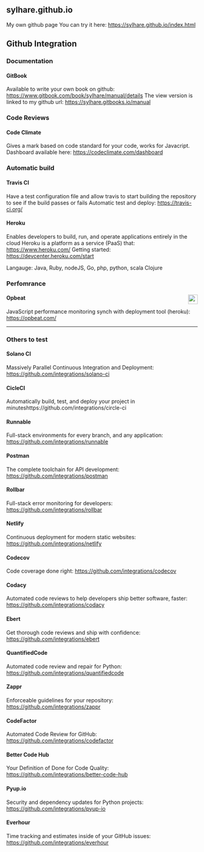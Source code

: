 ## sylhare.github.io
My own github page
You can try it here: https://sylhare.github.io/index.html

## Github Integration

### Documentation
#### GitBook
Available to write your own book on github: https://www.gitbook.com/book/sylhare/manual/details
The view version is linked to my github url: https://sylhare.gitbooks.io/manual

### Code Reviews
#### Code Climate
Gives a mark based on code standard for your code, works for Javacript.
Dashboard available here: https://codeclimate.com/dashboard

### Automatic build
#### Travis CI
Have a test configuration file and allow travis to start building the repository to see if the build passes or fails
Automatic test and deploy: https://travis-ci.org/

#### Heroku
Enables developers to build, run, and operate applications entirely in the cloud
Heroku is a platform as a service (PaaS) that: https://www.heroku.com/
Getting started: https://devcenter.heroku.com/start 

Langauge: Java, Ruby, nodeJS, Go, php, python, scala Clojure

### Perfomrance
#### Opbeat <a href="https://opbeat.com" title="Opbeat"><img src="http://opbeat-brand-assets.s3-website-us-east-1.amazonaws.com/svg/logo/logo.svg" align="right" height="25px"></a>
JavaScript performance monitoring synch with deployment tool (heroku): https://opbeat.com/


---
### Others to test
#### Solano CI
Massively Parallel Continuous Integration and Deployment: https://github.com/integrations/solano-ci

#### CicleCI
Automatically build, test, and deploy your project in minuteshttps://github.com/integrations/circle-ci

#### Runnable
Full-stack environments for every branch, and any application: https://github.com/integrations/runnable

#### Postman
The complete toolchain for API development: https://github.com/integrations/postman

#### Rollbar
Full-stack error monitoring for developers: https://github.com/integrations/rollbar

#### Netlify
Continuous deployment for modern static websites: https://github.com/integrations/netlify

#### Codecov
Code coverage done right: https://github.com/integrations/codecov

#### Codacy
Automated code reviews to help developers ship better software, faster: https://github.com/integrations/codacy

#### Ebert
Get thorough code reviews and ship with confidence: https://github.com/integrations/ebert

#### QuantifiedCode
Automated code review and repair for Python: https://github.com/integrations/quantifiedcode

#### Zappr
Enforceable guidelines for your repository: https://github.com/integrations/zappr

#### CodeFactor
Automated Code Review for GitHub: https://github.com/integrations/codefactor

#### Better Code Hub
Your Definition of Done for Code Quality: https://github.com/integrations/better-code-hub

#### Pyup.io
Security and dependency updates for Python projects: https://github.com/integrations/pyup-io

#### Everhour
Time tracking and estimates inside of your GitHub issues: https://github.com/integrations/everhour

